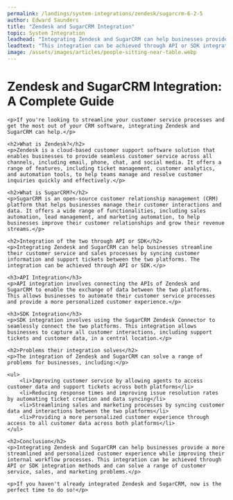 ```yaml
---
permalink: /landings/system-integrations/zendesk/sugarcrm-6-2-5
author: Edward Saunders
title: "Zendesk and SugarCRM Integration"
topic: System Integration
leadhead: "Integrating Zendesk and SugarCRM can help businesses provide a more streamlined and personalized customer experience while improving their internal workflow processes"
leadtext: "This integration can be achieved through API or SDK integration methods and can solve a range of customer service, sales, and marketing problems."
image: /assets/images/articles/people-sitting-near-table.webp
---
```

<div class="arttext">	<h1>Zendesk and SugarCRM Integration: A Complete Guide</h1>

	<p>If you're looking to streamline your customer service processes and get the most out of your CRM software, integrating Zendesk and SugarCRM can help.</p>

	<h2>What is Zendesk?</h2>
	<p>Zendesk is a cloud-based customer support software solution that enables businesses to provide seamless customer service across all channels, including email, phone, chat, and social media. It offers a range of features, including ticket management, customer analytics, and automation tools, to help teams manage and resolve customer inquiries quickly and effectively.</p>

	<h2>What is SugarCRM?</h2>
	<p>SugarCRM is an open-source customer relationship management (CRM) platform that helps businesses manage their customer interactions and data. It offers a wide range of functionalities, including sales automation, lead management, and marketing automation, to help businesses improve their customer relationships and grow their revenue streams.</p>

	<h2>Integration of the two through API or SDK</h2>
	<p>Integrating Zendesk and SugarCRM can help businesses streamline their customer service and sales processes by syncing customer information and support tickets between the two platforms. The integration can be achieved through API or SDK.</p>

	<h3>API Integration</h3>
	<p>API integration involves connecting the APIs of Zendesk and SugarCRM to enable the exchange of data between the two platforms. This allows businesses to automate their customer service processes and provide a more personalized customer experience.</p>

	<h3>SDK Integration</h3>
	<p>SDK integration involves using the SugarCRM Zendesk Connector to seamlessly connect the two platforms. This integration allows businesses to capture all customer interactions, including support tickets and customer data, in a central location.</p>

	<h2>Problems their integration solves</h2>
	<p>The integration of Zendesk and SugarCRM can solve a range of problems for businesses, including:</p>

	<ul>
		<li>Improving customer service by allowing agents to access customer data and support tickets across both platforms</li>
		<li>Reducing response times and improving issue resolution rates by automating ticket creation and data syncing</li>
		<li>Streamlining sales and marketing processes by syncing customer data and interactions between the two platforms</li>
		<li>Providing a more personalized customer experience through access to all customer data across both platforms</li>
	</ul>

	<h2>Conclusion</h2>
	<p>Integrating Zendesk and SugarCRM can help businesses provide a more streamlined and personalized customer experience while improving their internal workflow processes. This integration can be achieved through API or SDK integration methods and can solve a range of customer service, sales, and marketing problems.</p>

	<p>If you haven't already integrated Zendesk and SugarCRM, now is the perfect time to do so!</p>
</div>
